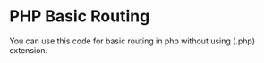 # PHP Basic Routing

You can use this code for basic routing in php without using (.php) extension.
